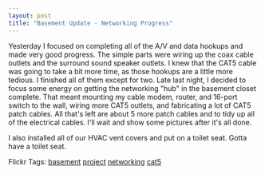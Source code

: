 ```yaml
---
layout: post
title: "Basement Update - Networking Progress"
---
```


<p>Yesterday I focused on completing all of the A/V and data hookups and made very good progress.  The simple parts were wiring up the coax cable outlets and the surround sound speaker outlets.  I knew that the CAT5 cable was going to take a bit more time, as those hookups are a little more tedious.  I finished all of them except for two.  Late last night, I decided to focus some energy on getting the networking "hub" in the basement closet complete.  That meant mounting my cable modem, router, and 16-port switch to the wall, wiring more CAT5 outlets, and fabricating a lot of CAT5 patch cables.  All that's left are about 5 more patch cables and to tidy up all of the electrical cables.  I'll wait and show some pictures after it's all done.</p>
<p>I also installed all of our HVAC vent covers and put on a toilet seat.  Gotta have a toilet seat.  </p>
<div class="tags" id="scid:0767317B-992E-4b12-91E0-4F059A8CECA8:bd5a0a4e-74e5-466c-976b-06283f04add2">Flickr Tags: <a href="http://flickr.com/photos/tags/basement" rel="tag" target="_blank">basement</a> <a href="http://flickr.com/photos/tags/project" rel="tag" target="_blank">project</a> <a href="http://flickr.com/photos/tags/networking" rel="tag" target="_blank">networking</a> <a href="http://flickr.com/photos/tags/cat5" rel="tag" target="_blank">cat5</a></div> 
